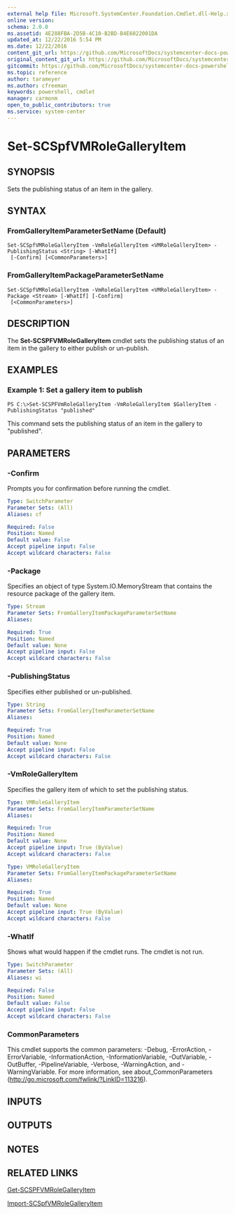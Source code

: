 ```yaml
---
external help file: Microsoft.SystemCenter.Foundation.Cmdlet.dll-Help.xml
online version: 
schema: 2.0.0
ms.assetid: 4E288FBA-2D5B-4C10-B2BD-B4E6022001DA
updated_at: 12/22/2016 5:54 PM
ms.date: 12/22/2016
content_git_url: https://github.com/MicrosoftDocs/systemcenter-docs-powershell/blob/master/systemcenter-cmdlets/SystemCenter2016/ServiceProviderFoundation/vlatest/Set-SCSPFVMRoleGalleryItem.md
original_content_git_url: https://github.com/MicrosoftDocs/systemcenter-docs-powershell/blob/master/systemcenter-cmdlets/SystemCenter2016/ServiceProviderFoundation/vlatest/Set-SCSPFVMRoleGalleryItem.md
gitcommit: https://github.com/MicrosoftDocs/systemcenter-docs-powershell/blob/17c3a51bd892aad46c731d9f381f0704b4815004/systemcenter-cmdlets/SystemCenter2016/ServiceProviderFoundation/vlatest/Set-SCSPFVMRoleGalleryItem.md
ms.topic: reference
author: tarameyer
ms.author: cfreeman
keywords: powershell, cmdlet
manager: carmonm
open_to_public_contributors: true
ms.service: system-center
---
```


# Set-SCSpfVMRoleGalleryItem

## SYNOPSIS
Sets the publishing status of an item in the gallery.

## SYNTAX

### FromGalleryItemParameterSetName (Default)
```
Set-SCSpfVMRoleGalleryItem -VmRoleGalleryItem <VMRoleGalleryItem> -PublishingStatus <String> [-WhatIf]
 [-Confirm] [<CommonParameters>]
```

### FromGalleryItemPackageParameterSetName
```
Set-SCSpfVMRoleGalleryItem -VmRoleGalleryItem <VMRoleGalleryItem> -Package <Stream> [-WhatIf] [-Confirm]
 [<CommonParameters>]
```

## DESCRIPTION
The **Set-SCSPFVMRoleGalleryItem** cmdlet sets the publishing status of an item in the gallery to either publish or un-publish.

## EXAMPLES

### Example 1: Set a gallery item to publish
```
PS C:\>Set-SCSPFVmRoleGalleryItem -VmRoleGalleryItem $GalleryItem -PublishingStatus "published"
```

This command sets the publishing status of an item in the gallery to "published".

## PARAMETERS

### -Confirm
Prompts you for confirmation before running the cmdlet.

```yaml
Type: SwitchParameter
Parameter Sets: (All)
Aliases: cf

Required: False
Position: Named
Default value: False
Accept pipeline input: False
Accept wildcard characters: False
```

### -Package
Specifies an object of type System.IO.MemoryStream that contains the resource package of the gallery item.

```yaml
Type: Stream
Parameter Sets: FromGalleryItemPackageParameterSetName
Aliases: 

Required: True
Position: Named
Default value: None
Accept pipeline input: False
Accept wildcard characters: False
```

### -PublishingStatus
Specifies either published or un-published.

```yaml
Type: String
Parameter Sets: FromGalleryItemParameterSetName
Aliases: 

Required: True
Position: Named
Default value: None
Accept pipeline input: False
Accept wildcard characters: False
```

### -VmRoleGalleryItem
Specifies the gallery item of which to set the publishing status.

```yaml
Type: VMRoleGalleryItem
Parameter Sets: FromGalleryItemParameterSetName
Aliases: 

Required: True
Position: Named
Default value: None
Accept pipeline input: True (ByValue)
Accept wildcard characters: False
```

```yaml
Type: VMRoleGalleryItem
Parameter Sets: FromGalleryItemPackageParameterSetName
Aliases: 

Required: True
Position: Named
Default value: None
Accept pipeline input: True (ByValue)
Accept wildcard characters: False
```

### -WhatIf
Shows what would happen if the cmdlet runs.
The cmdlet is not run.

```yaml
Type: SwitchParameter
Parameter Sets: (All)
Aliases: wi

Required: False
Position: Named
Default value: False
Accept pipeline input: False
Accept wildcard characters: False
```

### CommonParameters
This cmdlet supports the common parameters: -Debug, -ErrorAction, -ErrorVariable, -InformationAction, -InformationVariable, -OutVariable, -OutBuffer, -PipelineVariable, -Verbose, -WarningAction, and -WarningVariable. For more information, see about_CommonParameters (http://go.microsoft.com/fwlink/?LinkID=113216).

## INPUTS

## OUTPUTS

## NOTES

## RELATED LINKS

[Get-SCSPFVMRoleGalleryItem](xref:SystemCenter2016/ServiceProviderFoundation/vlatest/Get-SCSPFVMRoleGalleryItem.md)

[Import-SCSpfVMRoleGalleryItem](xref:SystemCenter2016/ServiceProviderFoundation/vlatest/Import-SCSpfVMRoleGalleryItem.md)

